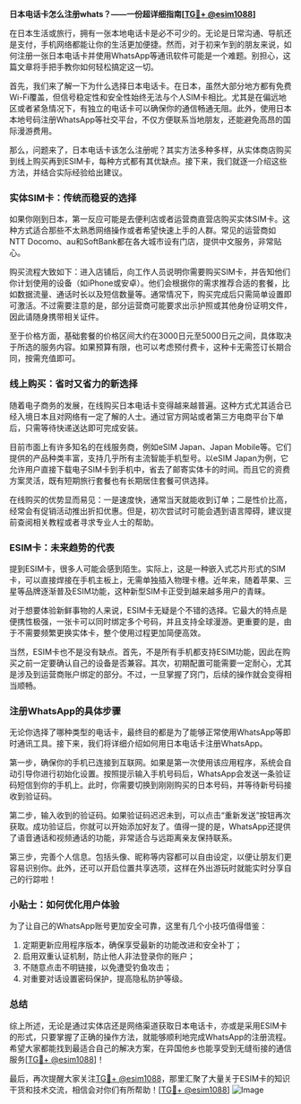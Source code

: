 **日本电话卡怎么注册whats？——一份超详细指南[[TG💪+ @esim1088](https://t.me/s/esim1088)]**

在日本生活或旅行，拥有一张本地电话卡是必不可少的。无论是日常沟通、导航还是支付，手机网络都能让你的生活更加便捷。然而，对于初来乍到的朋友来说，如何注册一张日本电话卡并使用WhatsApp等通讯软件可能是一个难题。别担心，这篇文章将手把手教你如何轻松搞定这一切。

首先，我们来了解一下为什么选择日本电话卡。在日本，虽然大部分地方都有免费Wi-Fi覆盖，但信号稳定性和安全性始终无法与个人SIM卡相比。尤其是在偏远地区或者紧急情况下，有独立的电话卡可以确保你的通信畅通无阻。此外，使用日本本地号码注册WhatsApp等社交平台，不仅方便联系当地朋友，还能避免高昂的国际漫游费用。

那么，问题来了，日本电话卡该怎么注册呢？其实方法多种多样，从实体商店购买到线上购买再到ESIM卡，每种方式都有其优缺点。接下来，我们就逐一介绍这些方法，并结合实际经验给出建议。

### 实体SIM卡：传统而稳妥的选择

如果你刚到日本，第一反应可能是去便利店或者运营商直营店购买实体SIM卡。这种方式适合那些不太熟悉网络操作或者希望快速上手的人群。常见的运营商如NTT Docomo、au和SoftBank都在各大城市设有门店，提供中文服务，非常贴心。

购买流程大致如下：进入店铺后，向工作人员说明你需要购买SIM卡，并告知他们你计划使用的设备（如iPhone或安卓）。他们会根据你的需求推荐合适的套餐，比如数据流量、通话时长以及短信数量等。通常情况下，购买完成后只需简单设置即可激活。不过需要注意的是，部分运营商可能要求出示护照或其他身份证明文件，因此请随身携带相关证件。

至于价格方面，基础套餐的价格区间大约在3000日元至5000日元之间，具体取决于所选的服务内容。如果预算有限，也可以考虑预付费卡，这种卡无需签订长期合同，按需充值即可。

### 线上购买：省时又省力的新选择

随着电子商务的发展，在线购买日本电话卡变得越来越普遍。这种方式尤其适合已经入境日本且对网络有一定了解的人士。通过官方网站或者第三方电商平台下单后，只需等待快递送达即可完成安装。

目前市面上有许多知名的在线服务商，例如eSIM Japan、Japan Mobile等。它们提供的产品种类丰富，支持几乎所有主流智能手机型号。以eSIM Japan为例，它允许用户直接下载电子SIM卡到手机中，省去了邮寄实体卡的时间。而且它的资费方案灵活，既有短期旅行套餐也有长期居住套餐可供选择。

在线购买的优势显而易见：一是速度快，通常当天就能收到订单；二是性价比高，经常会有促销活动推出折扣优惠。但是，初次尝试时可能会遇到语言障碍，建议提前查阅相关教程或者寻求专业人士的帮助。

### ESIM卡：未来趋势的代表

提到ESIM卡，很多人可能会感到陌生。实际上，这是一种嵌入式芯片形式的SIM卡，可以直接焊接在手机主板上，无需单独插入物理卡槽。近年来，随着苹果、三星等品牌逐渐普及ESIM功能，这种新型SIM卡正受到越来越多用户的青睐。

对于想要体验新鲜事物的人来说，ESIM卡无疑是个不错的选择。它最大的特点是便携性极强，一张卡可以同时绑定多个号码，并且支持全球漫游。更重要的是，由于不需要频繁更换实体卡，整个使用过程更加简便高效。

当然，ESIM卡也不是没有缺点。首先，不是所有手机都支持ESIM功能，因此在购买之前一定要确认自己的设备是否兼容。其次，初期配置可能需要一定耐心，尤其是涉及到运营商账户绑定的部分。不过，一旦掌握了窍门，后续的操作就会变得相当顺畅。

### 注册WhatsApp的具体步骤

无论你选择了哪种类型的电话卡，最终目的都是为了能够正常使用WhatsApp等即时通讯工具。接下来，我们将详细介绍如何用日本电话卡注册WhatsApp。

第一步，确保你的手机已连接到互联网。如果是第一次使用该应用程序，系统会自动引导你进行初始化设置。按照提示输入手机号码后，WhatsApp会发送一条验证码短信到你的手机上。此时，你需要切换到刚刚购买的日本号码，并等待新号码接收到验证码。

第二步，输入收到的验证码。如果验证码迟迟未到，可以点击“重新发送”按钮再次获取。成功验证后，你就可以开始添加好友了。值得一提的是，WhatsApp还提供了语音通话和视频通话的功能，非常适合与远距离亲友保持联系。

第三步，完善个人信息。包括头像、昵称等内容都可以自由设定，以便让朋友们更容易识别你。此外，还可以开启位置共享选项，这样在外出游玩时就能实时分享自己的行踪啦！

### 小贴士：如何优化用户体验

为了让自己的WhatsApp账号更加安全可靠，这里有几个小技巧值得借鉴：

1. 定期更新应用程序版本，确保享受最新的功能改进和安全补丁；
2. 启用双重认证机制，防止他人非法登录你的账户；
3. 不随意点击不明链接，以免遭受钓鱼攻击；
4. 对重要对话设置密码保护，提高隐私防护等级。

### 总结

综上所述，无论是通过实体店还是网络渠道获取日本电话卡，亦或是采用ESIM卡的形式，只要掌握了正确的操作方法，就能够顺利地完成WhatsApp的注册流程。希望大家都能找到最适合自己的解决方案，在异国他乡也能享受到无缝衔接的通信服务[[TG💪+ @esim1088](https://t.me/s/esim1088)]！

最后，再次提醒大家关注[TG💪+ @esim1088](https://t.me/s/esim1088)，那里汇聚了大量关于ESIM卡的知识干货和技术交流，相信会对你们有所帮助！[[TG💪+ @esim1088](https://t.me/s/esim1088)] ![Image](https://i.postimg.cc/4NQfJmqS/Snipaste-2025-05-13-00-14-12.png)